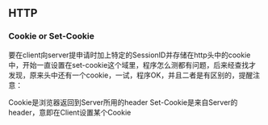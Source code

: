 ## HTTP

### Cookie or Set-Cookie
要在client向server提申请时加上特定的SessionID并存储在http头中的cookie中，开始一直设置在set-cookie这个域里，程序怎么测都有问题，后来经查找才发现，原来头中还有一个cookie，一试，程序OK，并且二者是有区别的，提醒注意：

Cookie是浏览器返回到Server所用的header
Set-Cookie是来自Server的header，意即在Client设置某个Cookie